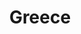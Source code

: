 ---
title: Greece
featured: true
private: true # do not show in list, only as feature
params:
  sort_order: desc 

resources:
# Corfu
- src: A_IMG_4580.JPEG
  title: Corfu
  
- src: A_IMG_4584.JPEG
  title: Corfu
  
- src: A_IMG_4591.JPEG
  title: Corfu
  
- src: A_IMG_4596.JPEG
  title: Corfu
  
- src: A_IMG_4607.JPEG
  title: Corfu
  
- src: A_IMG_4622.JPEG
  title: Corfu
  
  # Paxos-Gaios
- src: B_IMG_1322.JPEG
  title: |
    Paxos-Gaios: We found an almond tree.

- src: B_IMG_1329.JPEG
  title: Paxos-Gaios

- src: B_IMG_4630.JPEG
  title: |
    Paxos-Gaios: Beautiful olive groves.

- src: B_IMG_4656.JPEG
  title: Paxos-Gaios

- src: B_IMG_4661.JPEG
  title: Paxos-Gaios

- src: B_IMG_4685.JPEG
  title: Paxos-Gaios

- src: B_IMG_4686.JPEG
  title: Paxos-Gaios

- src: B_IMG_4690.JPEG
  title: |
    Paxos-Gaios: Tripitos Arch.

- src: B_IMG_4695.JPEG
  title: Paxos-Gaios

- src: B_IMG_4731.JPEG
  title: Paxos-Gaios

- src: B_IMG_4734.JPEG
  title: Paxos-Gaios

- src: B_IMG_4764.JPEG
  title: |
    Paxos-Gaios: That's what happens when you start feeding stray cats. 

- src: B_IMG_4776.JPEG
  title: Paxos-Gaios

- src: B_IMG_4779.JPEG
  title: Paxos-Gaios

# Paxos-Lakka
- src: C_IMG_4860.JPEG
  title: Paxos-Lakka

- src: C_IMG_4862_feature.JPEG
  title: Paxos-Lakka

- src: C_IMG_4870.JPEG
  title: Paxos-Lakka

- src: C_IMG_4894.JPEG
  title: Paxos-Lakka

- src: C_IMG_4902.JPEG
  title: Paxos-Lakka

- src: C_IMG_4911.JPEG
  title: Paxos-Lakka

# Paxos-Longos
- src: D_IMG_4831.JPEG
  title: Paxos-Longos

- src: D_IMG_4839.JPEG
  title: Paxos-Longos

- src: D_IMG_4852.JPEG
  title: Paxos-Longos

---
